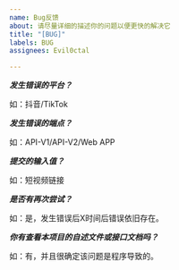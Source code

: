```yaml
---
name: Bug反馈
about: 请尽量详细的描述你的问题以便更快的解决它
title: "[BUG]"
labels: BUG
assignees: Evil0ctal

---
```


***发生错误的平台？***

如：抖音/TikTok

***发生错误的端点？***

如：API-V1/API-V2/Web APP

***提交的输入值？***

如：短视频链接

***是否有再次尝试？***

如：是，发生错误后X时间后错误依旧存在。

***你有查看本项目的自述文件或接口文档吗？***

如：有，并且很确定该问题是程序导致的。
